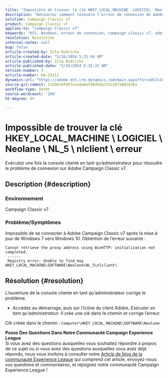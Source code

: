 ```yaml
---
title: "Impossible de trouver la clé HKEY_LOCAL_MACHINE  LOGICIEL  Neolane  NL_5  nlclient  erreur"
description: "Découvrez comment résoudre l’erreur de connexion de Adobe Campaign Classic v7 après la mise à jour de Windows 7 vers Windows 10."
solution: Campaign Classic v7
product: Campaign Classic v7
applies-to: "Campaign Classic v7"
keywords: "KCS, Windows, erreur de connexion, campaign classic v7, admin"
resolution: Resolution
internal-notes: null
bug: false
article-created-by: Zita Rodricks
article-created-date: "5/16/2024 5:31:44 AM"
article-published-by: Zita Rodricks
article-published-date: "5/16/2024 5:32:31 AM"
version-number: 3
article-number: KA-23311
dynamics-url: "https://adobe-ent.crm.dynamics.com/main.aspx?forceUCI=1&pagetype=entityrecord&etn=knowledgearticle&id=4e6f8390-4513-ef11-9f89-6045bd0298d4"
source-git-commit: 132bbc0f457cceda0e5d64bda252a19fa80163ba
workflow-type: tm+mt
source-wordcount: '184'
ht-degree: 4%

---
```


# Impossible de trouver la clé HKEY_LOCAL_MACHINE \ LOGICIEL \ Neolane \ NL_5 \ nlclient \ erreur


Exécutez une fois la console cliente en tant qu’administrateur pour résoudre le problème de connexion sur Adobe Campaign Classic v7.

## Description {#description}


### Environnement

Campaign Classic v7



### Problème/Symptômes

Impossible de se connecter à Adobe Campaign Classic v7 après la mise à jour de Windows 7 vers Windows 10. Obtention de l’erreur suivante :


```
Cannot retrieve the proxy address using WinHTTP: initialization not completed.
 ------
 Registry error: Unable to find key HKEY_LOCAL_MACHINE\SOFTWARE\Neolane\NL_5\nlclient\
```



## Résolution {#resolution}


L’ouverture de la console cliente en tant qu’administrateur corrige le problème.

- Accédez au démarrage, puis sur l’icône du client Adobe, *Exécuter en tant qu’administrateur*. Il crée une clé dans le chemin et corrige l’erreur.


Clé créée dans le chemin : `Computer\HKEY_LOCAL_MACHINE\SOFTWARE\Neolane`


<b>Posez Des Questions Dans Notre Communauté Campaign Experience League</b><br>Si vous avez des questions auxquelles vous souhaitez répondre à propos de ce sujet ou si vous avez des questions auxquelles vous avez déjà répondu, nous vous invitons à consulter notre [Article de blog de la communauté Experience League](https://experienceleaguecommunities.adobe.com/t5/adobe-campaign-classic-blogs/introducing-top-kcs-articles-curated-for-your-troubleshooting/bc-p/672426#M132 "Suivez le lien.") qui comprend cet article, envoyez-nous vos questions et commentaires, et rejoignez notre communauté Campaign Experience League !  
